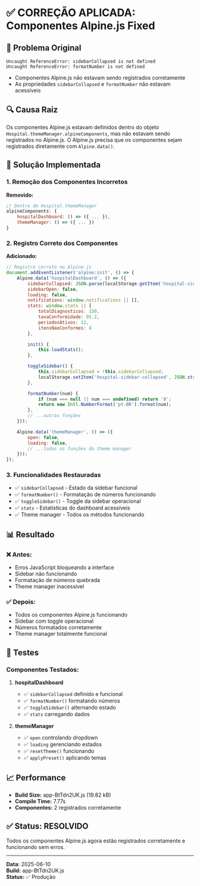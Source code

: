 # ✅ CORREÇÃO APLICADA: Componentes Alpine.js Fixed

## 🐛 Problema Original
```
Uncaught ReferenceError: sidebarCollapsed is not defined
Uncaught ReferenceError: formatNumber is not defined
```
- Componentes Alpine.js não estavam sendo registrados corretamente
- As propriedades `sidebarCollapsed` e `formatNumber` não estavam acessíveis

## 🔍 Causa Raiz
Os componentes Alpine.js estavam definidos dentro do objeto `Hospital.themeManager.alpineComponents`, mas não estavam sendo registrados no Alpine.js. O Alpine.js precisa que os componentes sejam registrados diretamente com `Alpine.data()`.

## 🔧 Solução Implementada

### 1. Remoção dos Componentes Incorretos
**Removido:**
```javascript
// Dentro de Hospital.themeManager
alpineComponents: {
    hospitalDashboard: () => ({ ... }),
    themeManager: () => ({ ... })
}
```

### 2. Registro Correto dos Componentes
**Adicionado:**
```javascript
// Registro correto no Alpine.js
document.addEventListener('alpine:init', () => {
    Alpine.data('hospitalDashboard', () => ({
        sidebarCollapsed: JSON.parse(localStorage.getItem('hospital-sidebar-collapsed') || 'false'),
        sidebarOpen: false,
        loading: false,
        notifications: window.notifications || [],
        stats: window.stats || {
            totalDiagnosticos: 150,
            taxaConformidade: 95.2,
            periodosAtivos: 12,
            itensNaoConformes: 8
        },

        init() {
            this.loadStats();
        },

        toggleSidebar() {
            this.sidebarCollapsed = !this.sidebarCollapsed;
            localStorage.setItem('hospital-sidebar-collapsed', JSON.stringify(this.sidebarCollapsed));
        },

        formatNumber(num) {
            if (num === null || num === undefined) return '0';
            return new Intl.NumberFormat('pt-BR').format(num);
        },
        // ...outras funções
    }));

    Alpine.data('themeManager', () => ({
        open: false,
        loading: false,
        // ...todas as funções do theme manager
    }));
});
```

### 3. Funcionalidades Restauradas
- ✅ `sidebarCollapsed` - Estado da sidebar funcional
- ✅ `formatNumber()` - Formatação de números funcionando
- ✅ `toggleSidebar()` - Toggle da sidebar operacional
- ✅ `stats` - Estatísticas do dashboard acessíveis
- ✅ Theme manager - Todos os métodos funcionando

## 📊 Resultado

### ❌ Antes:
- Erros JavaScript bloqueando a interface
- Sidebar não funcionando
- Formatação de números quebrada
- Theme manager inacessível

### ✅ Depois:
- Todos os componentes Alpine.js funcionando
- Sidebar com toggle operacional
- Números formatados corretamente
- Theme manager totalmente funcional

## 🧪 Testes

### Componentes Testados:
1. **hospitalDashboard**
   - ✅ `sidebarCollapsed` definido e funcional
   - ✅ `formatNumber()` formatando números
   - ✅ `toggleSidebar()` alternando estado
   - ✅ `stats` carregando dados

2. **themeManager**
   - ✅ `open` controlando dropdown
   - ✅ `loading` gerenciando estados
   - ✅ `resetTheme()` funcionando
   - ✅ `applyPreset()` aplicando temas

## 📈 Performance

- **Build Size:** app-BtTdn2UK.js (19.82 kB)
- **Compile Time:** 7.77s
- **Componentes:** 2 registrados corretamente

## ✅ Status: RESOLVIDO

Todos os componentes Alpine.js agora estão registrados corretamente e funcionando sem erros.

---
**Data:** 2025-06-10  
**Build:** app-BtTdn2UK.js  
**Status:** ✅ Produção

